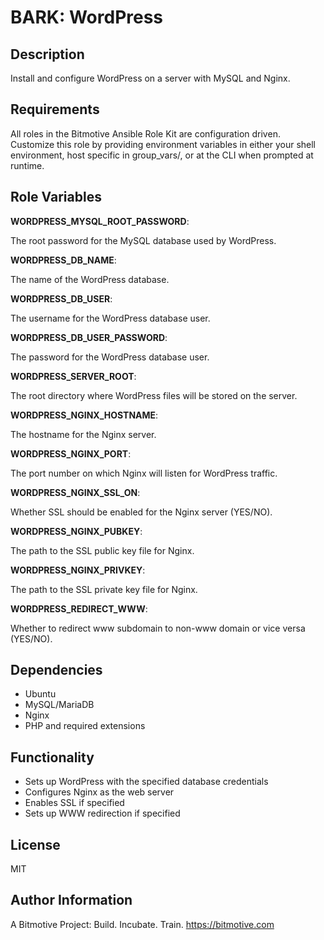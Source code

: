# BARK: WordPress

## Description
Install and configure WordPress on a server with MySQL and Nginx.

## Requirements
All roles in the Bitmotive Ansible Role Kit are configuration driven.
Customize this role by providing environment variables in either your
shell environment, host specific in group_vars/, or at the CLI when
prompted at runtime. 

## Role Variables

**WORDPRESS_MYSQL_ROOT_PASSWORD**:

The root password for the MySQL database used by WordPress.

**WORDPRESS_DB_NAME**:

The name of the WordPress database.

**WORDPRESS_DB_USER**:

The username for the WordPress database user.

**WORDPRESS_DB_USER_PASSWORD**:

The password for the WordPress database user.

**WORDPRESS_SERVER_ROOT**:

The root directory where WordPress files will be stored on the server.

**WORDPRESS_NGINX_HOSTNAME**:

The hostname for the Nginx server.

**WORDPRESS_NGINX_PORT**:

The port number on which Nginx will listen for WordPress traffic.

**WORDPRESS_NGINX_SSL_ON**:

Whether SSL should be enabled for the Nginx server (YES/NO).

**WORDPRESS_NGINX_PUBKEY**:

The path to the SSL public key file for Nginx.

**WORDPRESS_NGINX_PRIVKEY**:

The path to the SSL private key file for Nginx.

**WORDPRESS_REDIRECT_WWW**:

Whether to redirect www subdomain to non-www domain or vice versa (YES/NO).

## Dependencies
- Ubuntu
- MySQL/MariaDB
- Nginx
- PHP and required extensions

## Functionality
- Sets up WordPress with the specified database credentials
- Configures Nginx as the web server
- Enables SSL if specified
- Sets up WWW redirection if specified

## License
MIT

## Author Information
A Bitmotive Project: Build. Incubate. Train.
https://bitmotive.com

